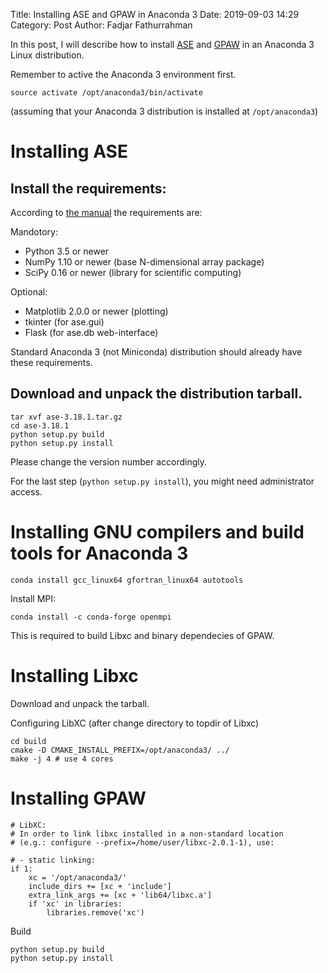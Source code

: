 Title: Installing ASE and GPAW in Anaconda 3
Date: 2019-09-03 14:29
Category: Post
Author: Fadjar Fathurrahman

In this post, I will describe how to install [ASE](https://wiki.fysik.dtu.dk/ase/) and
[GPAW](https://wiki.fysik.dtu.dk/gpaw/) in an Anaconda 3 Linux distribution.

Remember to active the Anaconda 3 environment first.

```
source activate /opt/anaconda3/bin/activate
```

(assuming that your Anaconda 3 distribution is installed at `/opt/anaconda3`)


# Installing ASE

## Install the requirements:
  
According to [the manual](https://wiki.fysik.dtu.dk/ase/install.html) the requirements are:
  
Mandotory:
- Python 3.5 or newer
- NumPy 1.10 or newer (base N-dimensional array package)
- SciPy 0.16 or newer (library for scientific computing)
  
Optional:
- Matplotlib 2.0.0 or newer (plotting)
- tkinter (for ase.gui)
- Flask (for ase.db web-interface)
  
Standard Anaconda 3 (not Miniconda) distribution should already have these requirements.

## Download and unpack the distribution tarball.

```
tar xvf ase-3.18.1.tar.gz
cd ase-3.18.1
python setup.py build
python setup.py install
```

Please change the version number accordingly.

For the last step (`python setup.py install`), you might need administrator access.



# Installing GNU compilers and build tools for Anaconda 3

```
conda install gcc_linux64 gfortran_linux64 autotools
```

Install MPI:
```
conda install -c conda-forge openmpi
```

This is required to build Libxc and binary dependecies of GPAW.


# Installing Libxc

Download and unpack the tarball.

Configuring LibXC (after change directory to topdir of Libxc)
```
cd build
cmake -D CMAKE_INSTALL_PREFIX=/opt/anaconda3/ ../
make -j 4 # use 4 cores
```

# Installing GPAW

```
# LibXC:
# In order to link libxc installed in a non-standard location
# (e.g.: configure --prefix=/home/user/libxc-2.0.1-1), use:

# - static linking:
if 1:
    xc = '/opt/anaconda3/'
    include_dirs += [xc + 'include']
    extra_link_args += [xc + 'lib64/libxc.a']
    if 'xc' in libraries:
        libraries.remove('xc')
```

Build
```
python setup.py build
python setup.py install
```
